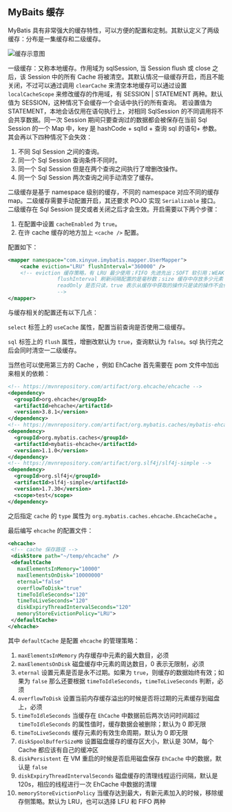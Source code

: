 ## MyBaits 缓存

MyBatis 具有非常强大的缓存特性，可以方便的配置和定制。其默认定义了两级缓存：分布是一集缓存和二级缓存。

![缓存示意图](http://img.programya.com/20191228112730.png)

一级缓存：又称本地缓存。作用域为 sqlSession, 当 Session flush 或 close 之后，该 Session 中的所有 Cache 将被清空。其默认情况一级缓存开启，而且不能关闭，不过可以通过调用 `clearCache` 来清空本地缓存可以通过设置 `localCacheScope` 来修改缓存的作用域，有 SESSION | STATEMENT 两种。默认值为 SESSION，这种情况下会缓存一个会话中执行的所有查询。 若设置值为 STATEMENT，本地会话仅用在语句执行上，对相同 SqlSession 的不同调用将不会共享数据。同一次 Session 期间只要查询过的数据都会被保存在当前 Sql Session 的一个 Map 中，key 是 hashCode + sqlId + 查询 sql 的语句+ 参数。其会再以下四种情况下会失效：

1. 不同 Sql Session 之间的查询。
2. 同一个 Sql Session 查询条件不同时。
3. 同一个 Sql Session 但是在两个查询之间执行了增删改操作。
4. 同一个 Sql Session 两次查询之间手动清空了缓存。

二级缓存是基于 namespace 级别的缓存，不同的 namespace 对应不同的缓存 map。二级缓存需要手动配置开启，其还要求 POJO 实现 `Serializable` 接口。二级缓存在 Sql Session 提交或者关闭之后才会生效。开启需要以下两个步骤：

1. 在配置中设置 `cacheEnabled` 为 `true`。
2. 在许 cache 缓存的地方加上 `<cache />` 配置。

配置如下：

```xml
<mapper namespace="com.xinyue.imybatis.mapper.UserMapper">
    <cache eviction="LRU" flushInterval="360000" />
    <!-- eviction 缓存策略，有 LRU 最少使用；FIFO 先进先出；SOFT 软引用；WEAK 弱引用四种方式，默认是 LRU
 				flushInterval 刷新间隔配置的是毫秒数；size 缓存中存放多少元素；type 指定自定义缓存的全类名，需要实现 Cache 接口；
				readOnly 是否只读，true 表示从缓存中获取的操作只是读的操作不会修改数据，会直接将引用交给用户。false 表示可能会修改，则会使用序列化和反序列化的方式克隆一份新的数据
 				-->
</mapper>
```

与缓存相关的配置还有以下几点：

`select` 标签上的 `useCache` 属性，配置当前查询是否使用二级缓存。

`sql` 标签上的 `flush` 属性，增删改默认为 `true`，查询默认为 `false`。sql 执行完之后会同时清空一二级缓存。

当然也可以使用第三方的 Cache ，例如 EhCache 首先需要在 pom 文件中加出来相关的依赖：

```xml
<!-- https://mvnrepository.com/artifact/org.ehcache/ehcache -->
<dependency>
  <groupId>org.ehcache</groupId>
  <artifactId>ehcache</artifactId>
  <version>3.8.1</version>
</dependency>
<!-- https://mvnrepository.com/artifact/org.mybatis.caches/mybatis-ehcache -->
<dependency>
  <groupId>org.mybatis.caches</groupId>
  <artifactId>mybatis-ehcache</artifactId>
  <version>1.1.0</version>
</dependency>
<!-- https://mvnrepository.com/artifact/org.slf4j/slf4j-simple -->
<dependency>
  <groupId>org.slf4j</groupId>
  <artifactId>slf4j-simple</artifactId>
  <version>1.7.30</version>
  <scope>test</scope>
</dependency>
```

之后指定 `cache` 的 `type` 属性为 `org.mybatis.caches.ehcache.EhcacheCache` 。

最后编写 `ehcache` 的配置文件：

```xml
<ehcache>
 <!-- cache 保存路径 -->
 <diskStore path="~/temp/ehcache" />
 <defaultCache 
   maxElementsInMemory="10000" 
   maxElementsOnDisk="10000000"
   eternal="false" 
   overflowToDisk="true" 
   timeToIdleSeconds="120"
   timeToLiveSeconds="120" 
   diskExpiryThreadIntervalSeconds="120"
   memoryStoreEvictionPolicy="LRU">
 </defaultCache>
</ehcache>
```

其中 `defaultCache` 是配置 `ehcache` 的管理策略：

1. `maxElementsInMemory` 内存缓存中元素的最大数目，必须
2. `maxElementsOnDisk`  磁盘缓存中元素的周达数目，0 表示无限制，必须
3. `eternal` 设置元素是否是永不过期。如果为 `true`，则缓存的数据始终有效；如果为 `false` 那么还要根据 `timeToIdleSeconds`，`timeToLiveSeconds` 判断，必须
4. `overflowToDisk` 设置当前内存缓存溢出的时候是否将过期的元素缓存到磁盘上，必须
5. `timeToIdleSeconds` 当缓存在 `EhCache` 中数据前后两次访问时间超过 `timeToIdleSeconds` 的属性值时，缓存数据会被删除；默认为 0 即无限
6. `timeToLiveSeconds` 缓存元素的有效生命周期，默认为 0 即无限
7. `diskSpoolBufferSizeMB` 设置磁盘缓存的缓存区大小，默认是 30M，每个 Cache 都应该有自己的缓冲区
8. `diskPersistent` 在 VM 重启的时候是否启用磁盘保存 `EhCache` 中的数据，默认是 `false`
9. `diskExpiryThreadIntervalSeconds` 磁盘缓存的清理线程运行间隔，默认是 120s，相应的线程进行一次 EhCache 中数据的清理
10. `memoryStoreEvictionPolicy` 当缓存达到最大，有新元素加入的时候，移除缓存侧策略。默认为 LRU，也可以选择 LFU 和 FIFO 两种



